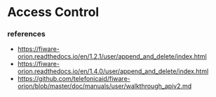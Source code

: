# Access Control

### references

- https://fiware-orion.readthedocs.io/en/1.2.1/user/append_and_delete/index.html
- https://fiware-orion.readthedocs.io/en/1.4.0/user/append_and_delete/index.html
- https://github.com/telefonicaid/fiware-orion/blob/master/doc/manuals/user/walkthrough_apiv2.md

